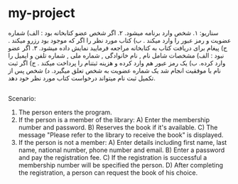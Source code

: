 # my-project
سناریو:
۱. شخص وارد برنامه میشود.
۲. اگر شخص عضو کتابخانه بود : 
  الف) شماره عضویت و رمز عبور را وارد میکند .
   ب) کتاب مورد نظر را اگر که موجود بود رزرو میکند .
    ج) پیغام برای دریافت کتاب به کتابخانه مراجعه فرمایید نمایش داده میشود.
۳. اگر عضو نبود :
   الف) مشخصات شامل نام , نام خانوادگی , شماره ملی , شماره تلفن و ایمیل  را وارد کرده.
   ب) یک رمز عبور هم وارد کرده و هزینه ثبتنام را پرداخت میکند .
   ج) اگر ثبت نام با موفقیت انجام شد یک شماره عضویت به شخص تعلق میگیرد.
   د) شخص پس از تکمیل ثبت نام میتواند درخواست کتاب مورد نظر خود دهد.
##

Scenario: 
1. The person enters the program.
2. If the person is a member of the library: 
 A) Enter the membership number and password.
 B) Reserves the book if it's available.
 C) The message "Please refer to the library to receive the book" is displayed. 
3. If the person is not a member:
 A) Enter details including first name, last name, national number, phone number and email. 
 B) Enter a password and pay the registration fee.
 C) If the registration is successful   a membership number will be specified the person. 
 D) After completing the registration, a person can request the book of his choice.

